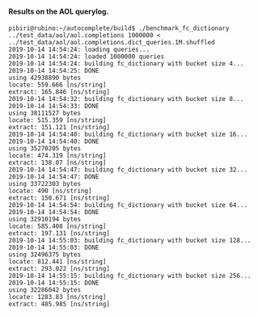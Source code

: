 #### Results on the AOL querylog.

	pibiri@rubino:~/autocomplete/build$ ./benchmark_fc_dictionary ../test_data/aol/aol.completions 1000000 < ../test_data/aol/aol.completions.dict_queries.1M.shuffled 
	2019-10-14 14:54:24: loading queries...
	2019-10-14 14:54:24: loaded 1000000 queries
	2019-10-14 14:54:24: building fc_dictionary with bucket size 4...
	2019-10-14 14:54:25: DONE
	using 42938890 bytes
	locate: 559.666 [ns/string]
	extract: 165.846 [ns/string]
	2019-10-14 14:54:32: building fc_dictionary with bucket size 8...
	2019-10-14 14:54:33: DONE
	using 38111527 bytes
	locate: 515.359 [ns/string]
	extract: 151.121 [ns/string]
	2019-10-14 14:54:40: building fc_dictionary with bucket size 16...
	2019-10-14 14:54:40: DONE
	using 35270205 bytes
	locate: 474.319 [ns/string]
	extract: 138.07 [ns/string]
	2019-10-14 14:54:47: building fc_dictionary with bucket size 32...
	2019-10-14 14:54:47: DONE
	using 33722303 bytes
	locate: 490 [ns/string]
	extract: 150.671 [ns/string]
	2019-10-14 14:54:54: building fc_dictionary with bucket size 64...
	2019-10-14 14:54:54: DONE
	using 32910194 bytes
	locate: 585.408 [ns/string]
	extract: 197.131 [ns/string]
	2019-10-14 14:55:03: building fc_dictionary with bucket size 128...
	2019-10-14 14:55:03: DONE
	using 32496375 bytes
	locate: 812.441 [ns/string]
	extract: 293.022 [ns/string]
	2019-10-14 14:55:15: building fc_dictionary with bucket size 256...
	2019-10-14 14:55:15: DONE
	using 32286042 bytes
	locate: 1283.83 [ns/string]
	extract: 485.985 [ns/string]